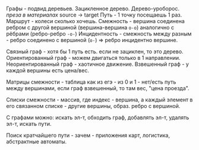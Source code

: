 Графы - подвид деревьев. Зацикленное дерево. Дерево-уроборос.
*преза в материалах*
source -> target
Путь - 1 точку посещаешь 1 раз.
Маршрут - колеси сколько хочешь.
Смежность - вершина соединена ребром с другой вершиной (вершина-вершина `o-o`)  аналогично с рёбрами (ребро-ребро `-o-`) 
Инцидентность - смежность между разным - ребро соединено с вершиной (`o-`) => ребро инцидентно вершине. 

Связный граф - хотя бы 1 путь есть. если не зациклен, то это дерево.
Ориентированный граф - можем двигаться только в 1 направлении.
Неориентированный граф - хаотичное движение.
Взвешенный граф - у каждой вершины есть цена/вес.

Матрицы смежности - таблица как из егэ - из 0 и 1 - нет/есть путь между вершинами, если граф взвешенный, то там вес, "цена проезда". 

Списки смежности - массив, где индекс - вершина, а каждый элемент в его связанном списке - другие вершины, образ. ребро с вершиной.

С графами можно: искать эл-т, обходить граф, добавлять эл-т, удалять эл-т, искать пути.

Поиск кратчайшего пути - зачем - приложения карт, логистика, абстрактные автоматы.

